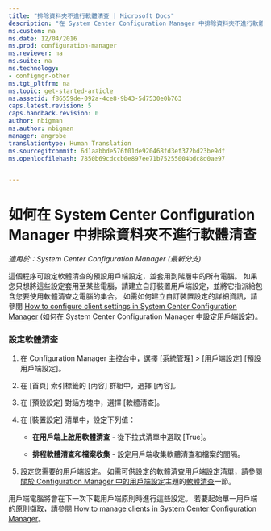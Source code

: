 ```yaml
---
title: "排除資料夾不進行軟體清查 | Microsoft Docs"
description: "在 System Center Configuration Manager 中排除資料夾不進行軟體清查。"
ms.custom: na
ms.date: 12/04/2016
ms.prod: configuration-manager
ms.reviewer: na
ms.suite: na
ms.technology:
- configmgr-other
ms.tgt_pltfrm: na
ms.topic: get-started-article
ms.assetid: f86559de-092a-4ce8-9b43-5d7530e0b763
caps.latest.revision: 5
caps.handback.revision: 0
author: nbigman
ms.author: nbigman
manager: angrobe
translationtype: Human Translation
ms.sourcegitcommit: 6d1aabbde576f01de920468fd3ef372bd23be9df
ms.openlocfilehash: 7850b69cdccb0e897ee71b75255004bdc8d0ae97


---
```

# <a name="how-to-exclude-folders-from-software-inventory-in-system-center-configuration-manager"></a>如何在 System Center Configuration Manager 中排除資料夾不進行軟體清查

*適用於：System Center Configuration Manager (最新分支)*

 這個程序可設定軟體清查的預設用戶端設定，並套用到階層中的所有電腦。 如果您只想將這些設定套用至某些電腦，請建立自訂裝置用戶端設定，並將它指派給包含您要使用軟體清查之電腦的集合。 如需如何建立自訂裝置設定的詳細資訊，請參閱 [How to configure client settings in System Center Configuration Manager](../../../../core/clients/deploy/configure-client-settings.md) (如何在 System Center Configuration Manager 中設定用戶端設定)。  

### <a name="to-configure-software-inventory"></a>設定軟體清查  

1.  在 Configuration Manager 主控台中，選擇 [系統管理] > [用戶端設定] [預設用戶端設定]。  

4.  在 [首頁] 索引標籤的 [內容] 群組中，選擇 [內容]。  

5.  在 [預設設定] 對話方塊中，選擇 [軟體清查]。  

6.  在 [裝置設定]  清單中，設定下列值：  

    -   **在用戶端上啟用軟體清查** - 從下拉式清單中選取 [True]。  

    -   **排程軟體清查和檔案收集** - 設定用戶端收集軟體清查和檔案的間隔。   

7.  設定您需要的用戶端設定。 如需可供設定的軟體清查用戶端設定清單，請參閱[關於 Configuration Manager 中的用戶端設定](../../../../core/clients/deploy/about-client-settings.md)主題的[軟體清查](../../../../core/clients/deploy/about-client-settings.md#software-inventory)一節。  

 用戶端電腦將會在下一次下載用戶端原則時進行這些設定。 若要起始單一用戶端的原則擷取，請參閱 [How to manage clients in System Center Configuration Manager](../../../../core/clients/manage/manage-clients.md)。  



<!--HONumber=Dec16_HO1-->



